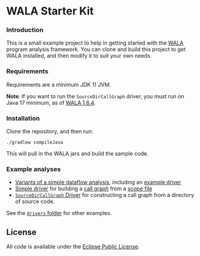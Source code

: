 WALA Starter Kit
=======

### Introduction

This is a small example project to help in getting started with the
[WALA](https://github.com/wala/WALA) program analysis framework.  You
can clone and build this project to get WALA installed, and then
modify it to suit your own needs.

### Requirements

Requirements are a minimum JDK 11 JVM.

**Note**: If you want to run the `SourceDirCallGraph` driver, you must run on Java 17 minimum, as of [WALA 1.6.4](https://github.com/wala/WALA/releases/tag/v1.6.4).

### Installation

Clone the repository, and then run:

    ./gradlew compileJava
    
This will pull in the WALA jars and build the sample code.

### Example analyses

  * [Variants of a simple dataflow analysis](https://github.com/msridhar/WALA-start/tree/master/src/main/java/com/ibm/wala/examples/analysis/dataflow), including an [example driver](https://github.com/msridhar/WALA-start/blob/master/src/main/java/com/ibm/wala/examples/drivers/CSReachingDefsDriver.java)
  * [Simple driver](https://github.com/msridhar/WALA-start/blob/master/src/main/java/com/ibm/wala/examples/drivers/ScopeFileCallGraph.java) for building a [call graph](http://wala.sourceforge.net/wiki/index.php/UserGuide:CallGraph) from a [scope file](http://wala.sourceforge.net/wiki/index.php/UserGuide:AnalysisScope)
  * [`SourceDirCallGraph` Driver](https://github.com/wala/WALA-start/blob/master/src/main/java/com/ibm/wala/examples/drivers/SourceDirCallGraph.java) for constructing a call graph from a directory of source code.
  
See the [`drivers` folder](https://github.com/wala/WALA-start/tree/master/src/main/java/com/ibm/wala/examples/drivers) for other examples.

License
-------

All code is available under the [Eclipse Public License](http://www.eclipse.org/legal/epl-v10.html).
